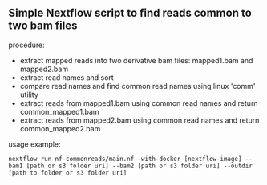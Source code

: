 ## Simple Nextflow script to find reads common to two bam files ##

procedure:  

* extract mapped reads into two derivative bam files: mapped1.bam and mapped2.bam
* extract read names and sort
* compare read names and find common read names using linux 'comm' utility
* extract reads from mapped1.bam using common read names and return common_mapped1.bam
* extract reads from mapped2.bam using common read names and return common_mapped2.bam

usage example:
```
nextflow run nf-commonreads/main.nf -with-docker [nextflow-image] --bam1 [path or s3 folder uri] --bam2 [path or s3 folder uri] --outdir [path to folder or s3 folder uri]
```

